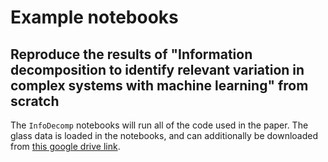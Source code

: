 # Example notebooks

## Reproduce the results of "Information decomposition to identify relevant variation in complex systems with machine learning" from scratch

The `InfoDecomp` notebooks will run all of the code used in the paper.  The glass data is loaded in the notebooks, and can additionally be downloaded from [this google drive link](https://drive.google.com/drive/folders/1vzWSv_4dE4VyjAXbLrZtcbuV1R6igFEE?usp=sharing).
